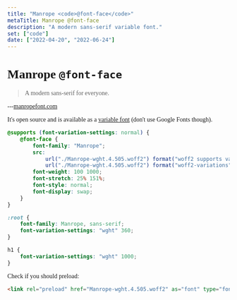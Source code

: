 ```yaml
---
title: "Manrope <code>@font-face</code>"
metaTitle: Manrope @font-face
description: "A modern sans-serif variable font."
set: ["code"]
date: ["2022-04-20", "2022-06-24"]
---
```


# Manrope `@font-face`

> A modern sans-serif for everyone.

---[manropefont.com](https://manropefont.com/)

It's open source and is available as a [variable font](https://web.dev/variable-fonts/) (don't use Google Fonts though).

```css
@supports (font-variation-settings: normal) {
	@font-face {
		font-family: "Manrope";
		src:
			url("./Manrope-wght.4.505.woff2") format("woff2 supports variations"),
			url("./Manrope-wght.4.505.woff2") format("woff2-variations");
		font-weight: 100 1000;
		font-stretch: 25% 151%;
		font-style: normal;
		font-display: swap;
	}
}

:root {
	font-family: Manrope, sans-serif;
	font-variation-settings: "wght" 360;
}

h1 {
	font-variation-settings: "wght" 1000;
}
```

Check if you should preload:

```html
<link rel="preload" href="Manrope-wght.4.505.woff2" as="font" type="font/woff2">
```

<style lang="postcss">
	h1 ~ :not(pre),
	h1 {
		font-family: Manrope;
	}

	h1 {
		--h1-line-span: 3;
		--h1-added-lead: .4;
		font-variation-settings:
			'wght' 1000;
	}

	h1 ~ * {
		font-variation-settings:
			'wght' 360;
	}

	@media (min-width: 1200px) {
		h1 {
			--h1-line-span: 5;
		}
	}
</style>

<script>
	import "$lib/manrope/font.css";
</script>
